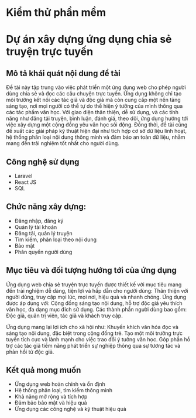 # Kiểm thử phần mềm

# Dự án xây dựng ứng dụng chia sẻ truyện trực tuyến
## Mô tả khái quát nội dung đề tài
Đề tài này tập trung vào việc phát triển một ứng dụng web cho phép người dùng chia sẻ và đọc các câu chuyện trực tuyến. Ứng dụng không chỉ tạo môi trường kết nối các tác giả và độc giả mà còn cung cấp một nền tảng sáng tạo, nơi mọi người có thể tự do thể hiện ý tưởng của mình thông qua các tác phẩm văn học. Với giao diện thân thiện, dễ sử dụng, và các tính năng như đăng tải truyện, bình luận, đánh giá, theo dõi, ứng dụng hướng tới việc xây dựng một cộng đồng yêu văn học sôi động. Đồng thời, đề tài cũng đề xuất các giải pháp kỹ thuật hiện đại như tích hợp cơ sở dữ liệu linh hoạt, hệ thống phân loại nội dung thông minh và đảm bảo an toàn dữ liệu, nhằm mang đến trải nghiệm tốt nhất cho người dùng.
## Công nghệ sử dụng
- Laravel
- React JS
- SQL
## Chức năng xây dựng:
- Đăng nhập, đăng ký
- Quản lý tài khoản
- Đăng tải, quản lý truyện
- Tìm kiếm, phân loại theo nội dung
- Bảo mật
- Phân quyền người dùng
## Mục tiêu và đối tượng hướng tới của ứng dụng
Ứng dụng web chia sẻ truyện trực tuyến được thiết kế với mục tiêu mang đến trải nghiệm dễ dàng, tiện lợi và hấp dẫn cho người dùng: Thân thiện với người dùng, truy cập mọi lúc, mọi nơi, hiệu quả và nhanh chóng.
Ứng dụng được áp dụng với: Cộng đồng sáng tạo nội dung, hỗ trợ độc giả yêu thích văn học, đa dạng mục đích sử dụng.
Các thành phần người dùng bao gồm: Độc giả, quản trị viên, tác giả và khách truy cập.

Ứng dụng mang lại lợi ích cho xã hội như: Khuyến khích văn hóa đọc và sáng tạo nội dung, đặc biệt trong cộng đồng trẻ. Tạo một môi trường trực tuyến tích cực và lành mạnh cho việc trao đổi ý tưởng văn học. Góp phần hỗ trợ các tác giả tiềm năng phát triển sự nghiệp thông qua sự tương tác và phản hồi từ độc giả.
## Kết quả mong muốn

- Ứng dụng web hoàn chỉnh và ổn định
- Hệ thống phân loại, tìm kiếm thông minh
- Khả năng mở rộng và tích hợp
- Đảm bảo bảo mật và hiệu quả
- Ứng dụng các công nghệ và kỹ thuật hiệu quả
